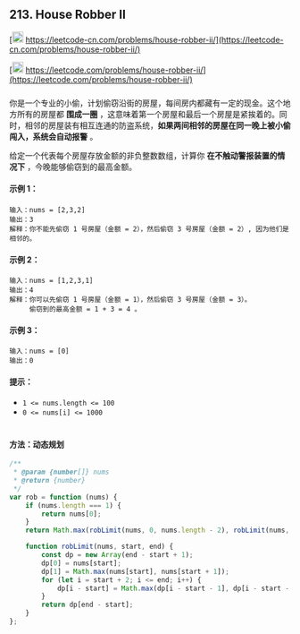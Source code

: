 ## 213. House Robber II

[<img src="https://static.leetcode-cn.com/cn-mono-assets/production/assets/logo-dark-cn.c42314a8.svg" height="20" /> https://leetcode-cn.com/problems/house-robber-ii/](https://leetcode-cn.com/problems/house-robber-ii/)

[<img src="https://assets.leetcode.com/static_assets/public/webpack_bundles/images/logo-dark.e99485d9b.svg" height="20"/> https://leetcode.com/problems/house-robber-ii/](https://leetcode.com/problems/house-robber-ii/)

###

你是一个专业的小偷，计划偷窃沿街的房屋，每间房内都藏有一定的现金。这个地方所有的房屋都 **围成一圈** ，这意味着第一个房屋和最后一个房屋是紧挨着的。同时，相邻的房屋装有相互连通的防盗系统，**如果两间相邻的房屋在同一晚上被小偷闯入，系统会自动报警** 。

给定一个代表每个房屋存放金额的非负整数数组，计算你 **在不触动警报装置的情况下** ，今晚能够偷窃到的最高金额。

#### 示例 1：

```
输入：nums = [2,3,2]
输出：3
解释：你不能先偷窃 1 号房屋（金额 = 2），然后偷窃 3 号房屋（金额 = 2）, 因为他们是相邻的。
```

#### 示例 2：

```
输入：nums = [1,2,3,1]
输出：4
解释：你可以先偷窃 1 号房屋（金额 = 1），然后偷窃 3 号房屋（金额 = 3）。
     偷窃到的最高金额 = 1 + 3 = 4 。
```

#### 示例 3：

```
输入：nums = [0]
输出：0
```

#### 提示：

-   `1 <= nums.length <= 100`
-   `0 <= nums[i] <= 1000`

#

#### 方法：动态规划

```js
/**
 * @param {number[]} nums
 * @return {number}
 */
var rob = function (nums) {
    if (nums.length === 1) {
        return nums[0];
    }
    return Math.max(robLimit(nums, 0, nums.length - 2), robLimit(nums, 1, nums.length - 1));

    function robLimit(nums, start, end) {
        const dp = new Array(end - start + 1);
        dp[0] = nums[start];
        dp[1] = Math.max(nums[start], nums[start + 1]);
        for (let i = start + 2; i <= end; i++) {
            dp[i - start] = Math.max(dp[i - start - 1], dp[i - start - 2] + nums[i]);
        }
        return dp[end - start];
    }
};
```

